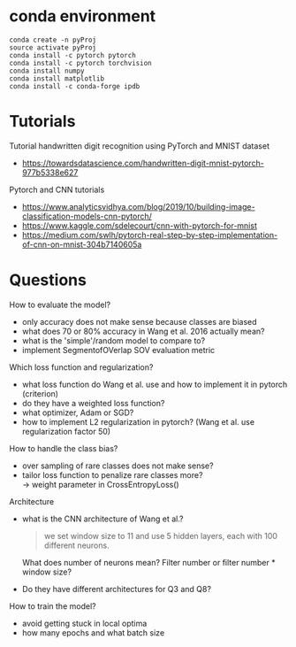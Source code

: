 # conda environment

```
conda create -n pyProj
source activate pyProj
conda install -c pytorch pytorch
conda install -c pytorch torchvision
conda install numpy 
conda install matplotlib
conda install -c conda-forge ipdb
```

# Tutorials

Tutorial handwritten digit recognition using PyTorch and MNIST dataset
- https://towardsdatascience.com/handwritten-digit-mnist-pytorch-977b5338e627

Pytorch and CNN tutorials 
- https://www.analyticsvidhya.com/blog/2019/10/building-image-classification-models-cnn-pytorch/
- https://www.kaggle.com/sdelecourt/cnn-with-pytorch-for-mnist
- https://medium.com/swlh/pytorch-real-step-by-step-implementation-of-cnn-on-mnist-304b7140605a


# Questions

How to evaluate the model?
- only accuracy does not make sense because classes are biased
- what does 70 or 80% accuracy in Wang et al. 2016 actually mean?
- what is the 'simple'/random model to compare to? 
- implement SegmentofOVerlap SOV evaluation metric

Which loss function and regularization?
- what loss function do Wang et al. use and how to implement it in pytorch (criterion)
- do they have a weighted loss function?
- what optimizer, Adam or SGD?
- how to implement L2 regularization in pytorch? (Wang et al. use regularization factor 50)

How to handle the class bias?
- over sampling of rare classes does not make sense?
- tailor loss function to penalize rare classes more?  
  -> weight parameter in CrossEntropyLoss()

Architecture
- what is the CNN architecture of Wang et al.? 
  > we set window size to 11 and use 5 hidden layers, each with 100 different neurons.

  What does number of neurons mean? Filter number or filter number * window size?
- Do they have different architectures for Q3 and Q8?

How to train the model?
- avoid getting stuck in local optima
- how many epochs and what batch size
